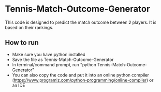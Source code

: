 # Tennis-Match-Outcome-Generator
This code is designed to predict the match outcome between 2 players. It is based on their rankings.

## How to run
- Make sure you have python installed
- Save the file as Tennis-Match-Outcome-Generator
- In terminal/command prompt, run "python Tennis-Match-Outcome-Generator"
- You can also copy the code and put it into an online python compiler (https://www.programiz.com/python-programming/online-compiler) or an IDE
